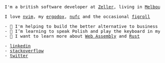 <pre>
I'm a british software developer at <a href="https://myzeller.com">Zeller</a>, living in <a href="https://en.wikipedia.org/wiki/Melbourne">Melbourne</a>, Australia.

I love <a href="https://neovim.io/">nvim</a>, my <a href="https://ergodox-ez.com/">ergodox</a>, <a href="https://www.newcastleunited.com/en">nufc</a> and the occasional <a href="https://en.wikipedia.org/wiki/Fig_roll">figroll</a>

- 🔭 I'm helping to build the better alternative to business banking at <a href="https://myzeller.com">Zeller</a>
- 🌱 I’m learning to speak Polish and play the keyboard in my own time
- 🤝 I want to learn more about <a href="https://webassembly.org/">Web Assembly</a> and <a href="https://www.rust-lang.org/">Rust</a>

- <a href="https://www.linkedin.com/in/jonathanwarykowski/">linkedin</a>
- <a href="https://stackoverflow.com/story/jwarykowski">stackoverflow</a>
- <a href="https://twitter.com/jwarykowski">twitter</a>
</pre>

